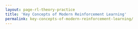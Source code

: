 ```yaml
---
layout: page-rl-theory-practice
title: 'Key Concepts of Modern Reinforcement Learning'
permalink: key-concepts-of-modern-reinforcement-learning/
---
```


